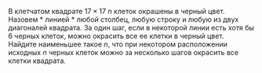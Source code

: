 В клетчатом квадрате $17\times 17$  $n$ клеток окрашены в черный цвет. 
Назовем  * линией *  любой столбец, любую строку и любую из двух диагоналей 
квадрата. За один шаг, если в некоторой линии есть хотя бы 6 черных клеток, 
можно окрасить все ее клетки в черный цвет. 
<br/>
    Найдите наименьшее такое $n$, что при некотором расположении исходных 
$n$ черных клеток можно за несколько шагов окрасить все клетки квадрата.